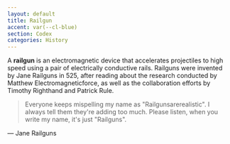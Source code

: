 ```yaml
---
layout: default
title: Railgun
accent: var(--cl-blue)
section: Codex
categories: History
---
```


A **railgun** is an electromagnetic device that accelerates projectiles to high speed using a pair
of electrically conductive rails. Railguns were invented by Jane Railguns in 525, after reading
about the research conducted by Matthew Electromagneticforce, as well as the collaboration efforts by
Timothy Righthand and Patrick Rule. 

> Everyone keeps mispelling my name as "Railgunsarerealistic". I always tell them they're adding too
much. Please listen, when you write my name, it's just "Railguns".

&mdash; Jane Railguns
